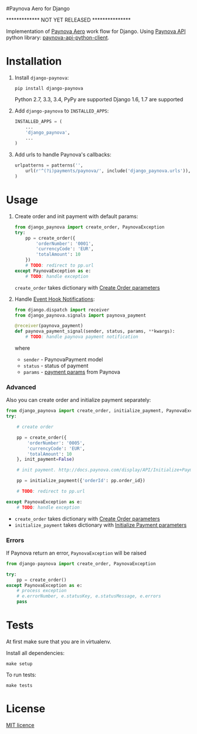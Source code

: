 #Paynova Aero for Django

************* NOT YET RELEASED ***************

Implementation of [Paynova Aero](http://docs.paynova.com/display/AERO/Payment+Flow) work flow for Django.
Using [Paynova API](http://docs.paynova.com/display/API/Paynova+API+Home) python library: [paynova-api-python-client](https://github.com/akolpakov/paynova-api-python-client).


# Installation
1.  Install ``django-paynova``:
    ```
    pip install django-paynova
    ```
    Python 2.7, 3.3, 3.4, PyPy are supported
    Django 1.6, 1.7 are supported

2.  Add ``django-paynova`` to ``INSTALLED_APPS``:
    ```python
    INSTALLED_APPS = (
        ...
        'django_paynova',
        ...
    )
    ```

3.  Add urls to handle Paynova's callbacks:
    ```python
    urlpatterns = patterns('',
        url(r'^(?i)payments/paynova/', include('django_paynova.urls')),
    )
    ```

# Usage
1.  Create order and init payment with default params:
    ```python
    from django_paynova import create_order, PaynovaException
    try:
        pp = create_order({
            'orderNumber': '0001',
            'currencyCode': 'EUR',
            'totalAmount': 10
        })
        # TODO: redirect to pp.url
    except PaynovaException as e:
        # TODO: handle exception
    ```

    ``create_order`` takes dictionary with [Create Order parameters](http://docs.paynova.com/display/API/Create+Order)

2.  Handle [Event Hook Notifications](http://docs.paynova.com/display/EVENTHOOKS/Event+Hook+Notifications+Home):
    ```python
    from django.dispatch import receiver
    from django_paynova.signals import paynova_payment

    @receiver(paynova_payment)
    def paynova_payment_signal(sender, status, params, **kwargs):
        # TODO: handle paynova payment notification
    ```
    where
    *   ``sender`` - PaynovaPayment model
    *   ``status`` - status of payment
    *   ``params`` - [payment params](http://docs.paynova.com/display/EVENTHOOKS/EHN%3A+Payment) from Paynova


### Advanced
Also you can create order and initialize payment separately:
```python
from django_paynova import create_order, initialize_payment, PaynovaException
try:

    # create order

    pp = create_order({
        'orderNumber': '0005',
        'currencyCode': 'EUR',
        'totalAmount': 10
    }, init_payment=False)

    # init payment. http://docs.paynova.com/display/API/Initialize+Payment

    pp = initialize_payment({'orderId': pp.order_id})

    # TODO: redirect to pp.url

except PaynovaException as e:
    # TODO: handle exception
```

*   ``create_order`` takes dictionary with [Create Order parameters](http://docs.paynova.com/display/API/Create+Order)
*   ``initialize_payment`` takes dictionary with [Initialize Payment parameters](http://docs.paynova.com/display/API/Initialize+Payment)

### Errors
If Paynova return an error, ``PaynovaException`` will be raised
```python
from django-paynova import create_order, PaynovaException

try:
    pp = create_order()
except PaynovaException as e:
    # process exception
    # e.errorNumber, e.statusKey, e.statusMessage, e.errors
    pass
```

# Tests
At first make sure that you are in virtualenv.

Install all dependencies:
```
make setup
```
To run tests:
```
make tests
```

# License
[MIT licence](./LICENSE)